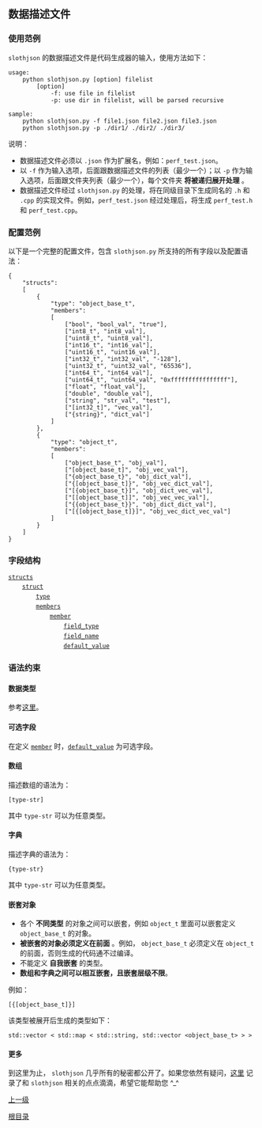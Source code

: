 数据描述文件
--

### 使用范例 ###

`slothjson` 的数据描述文件是代码生成器的输入，使用方法如下：

    usage:
        python slothjson.py [option] filelist
            [option]
                -f: use file in filelist
                -p: use dir in filelist, will be parsed recursive
                
    sample:
        python slothjson.py -f file1.json file2.json file3.json
        python slothjson.py -p ./dir1/ ./dir2/ ./dir3/

说明：

* 数据描述文件必须以 `.json` 作为扩展名，例如：`perf_test.json`。
* 以 `-f` 作为输入选项，后面跟数据描述文件的列表（最少一个）；以 `-p` 作为输入选项，后面跟文件夹列表（最少一个），每个文件夹 **将被递归展开处理** 。
* 数据描述文件经过 `slothjson.py` 的处理，将在同级目录下生成同名的 `.h` 和 `.cpp` 的实现文件。例如，`perf_test.json` 经过处理后，将生成 `perf_test.h` 和 `perf_test.cpp`。

### 配置范例 ###

以下是一个完整的配置文件，包含 `slothjson.py` 所支持的所有字段以及配置语法：

	{
	    "structs": 
	    [
	        {
	            "type": "object_base_t",
	            "members": 
	            [
                    ["bool", "bool_val", "true"],
	                ["int8_t", "int8_val"],
	                ["uint8_t", "uint8_val"],
	                ["int16_t", "int16_val"],
	                ["uint16_t", "uint16_val"],
	                ["int32_t", "int32_val", "-128"],
	                ["uint32_t", "uint32_val", "65536"],
	                ["int64_t", "int64_val"],
	                ["uint64_t", "uint64_val", "0xffffffffffffffff"],
	                ["float", "float_val"],
	                ["double", "double_val"],
	                ["string", "str_val", "test"],
	                ["[int32_t]", "vec_val"],
	                ["{string}", "dict_val"]
	            ]
	        },
            {
	            "type": "object_t",
	            "members": 
	            [
	                ["object_base_t", "obj_val"],
                    ["[object_base_t]", "obj_vec_val"],
                    ["{object_base_t}", "obj_dict_val"],
                    ["{[object_base_t]}", "obj_vec_dict_val"],
                    ["[{object_base_t}]", "obj_dict_vec_val"],
                    ["[[object_base_t]]", "obj_vec_vec_val"],
                    ["{{object_base_t}}", "obj_dict_dict_val"],
                    ["[{[object_base_t]}]", "obj_vec_dict_vec_val"]
	            ]
	        }
	    ]
	}


### 字段结构 ###
 
[`structs`](schema/structs.md)  
　　[`struct`](schema/struct.md)  
　　　　[`type`](schema/type.md)  
　　　　[`members`](schema/members.md)  
　　　　　　[`member`](schema/member.md)  
　　　　　　　　[`field_type`](schema/field_type.md)  
　　　　　　　　[`field_name`](schema/field_name.md)  
　　　　　　　　[`default_value`](schema/default_value.md)  

### 语法约束 ###

#### 数据类型 ####
参考[这里](schema/types.md)。

#### 可选字段 ####
在定义 [`member`](schema/member.md) 时，[`default_value`](schema/default_value.md) 为可选字段。

#### 数组 ####
描述数组的语法为：

    [type-str]
其中 `type-str` 可以为任意类型。

#### 字典 ####
描述字典的语法为：

    {type-str}
其中 `type-str` 可以为任意类型。

#### 嵌套对象 ####
* 各个 **不同类型** 的对象之间可以嵌套，例如 `object_t` 里面可以嵌套定义 `object_base_t` 的对象。
* **被嵌套的对象必须定义在前面** 。例如， `object_base_t` 必须定义在 `object_t` 的前面，否则生成的代码通不过编译。
* 不能定义 **自我嵌套** 的类型。
* **数组和字典之间可以相互嵌套，且嵌套层级不限**。

例如：

    [{[object_base_t]}]
该类型被展开后生成的类型如下：

    std::vector < std::map < std::string, std::vector <object_base_t> > >

#### 更多 ####
到这里为止， `slothjson` 几乎所有的秘密都公开了。如果您依然有疑问，[这里](FAQ.md) 记录了和 `slothjson` 相关的点点滴滴，希望它能帮助您 ^_^

[上一级](../../README_ZH.md)

[根目录](../../README_ZH.md)